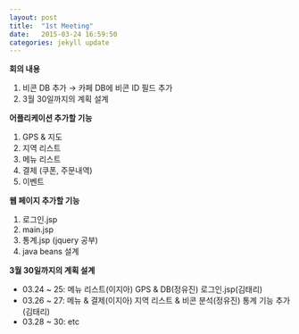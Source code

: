 ```yaml
---
layout: post
title:  "1st Meeting"
date:   2015-03-24 16:59:50
categories: jekyll update
---
```


**회의 내용**

  1. 비콘 DB 추가 → 카페 DB에 비콘 ID 필드 추가
  2. 3월 30일까지의 계획 설계



**어플리케이션 추가할 기능**

  1. GPS & 지도
  2. 지역 리스트
  3. 메뉴 리스트
  4. 결제 (쿠폰, 주문내역)
  5. 이벤트



**웹 페이지 추가할 기능**

  1. 로그인.jsp
  2. main.jsp
  3. 통계.jsp (jquery 공부)
  4. java beans 설계



**3월 30일까지의 계획 설계**

  - 03.24 ~ 25: 메뉴 리스트(이지아) GPS & DB(정유진) 로그인.jsp(김태리)
  - 03.26 ~ 27: 메뉴 & 결제(이지아) 지역 리스트 & 비콘 분석(정유진) 통계 기능 추가(김태리)
  - 03.28 ~ 30: etc